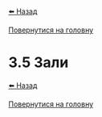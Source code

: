 <a href="javascript:void(0)" onclick="history.back()">⬅️ Назад</a>

[Повернутися на головну](/)

# 3.5 Зали

<a href="javascript:void(0)" onclick="history.back()">⬅️ Назад</a>

[Повернутися на головну](/)
